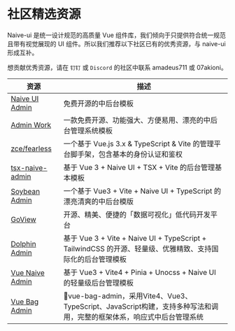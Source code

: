 <!--anchor:on-->

# 社区精选资源

Naive-ui 是统一设计规范的高质量 Vue 组件库，我们倾向于只提供符合统一规范且带有视觉展现的 UI 组件。所以我们推荐以下社区已有的优秀资源，与 naive-ui 形成互补。

想贡献优秀资源，请在 `钉钉` 或 `Discord` 的社区中联系 amadeus711 或 07akioni。

| 资源 | 描述 |
| --- | --- |
| [Naive UI Admin](https://github.com/jekip/naive-ui-admin) | 免费开源的中后台模板 |
| [Admin Work](https://github.com/qingqingxuan/admin-work) | 一款免费开源、功能强大、方便易用、漂亮的中后台管理系统模板 |
| [zce/fearless](https://github.com/zce/fearless) | 一个基于 Vue.js 3.x & TypeScript & Vite 的管理平台脚手架，包含基本的身份认证和鉴权 |
| [tsx-naive-admin](https://github.com/WalkAlone0325/tsx-naive-admin) | 基于 Vue 3 + Naive UI + TSX + Vite 的后台管理基本模板 |
| [Soybean Admin](https://github.com/honghuangdc/soybean-admin) | 一个基于 Vue3 + Vite + Naive UI + TypeScript 的漂亮清爽的中后台模版 |
| [GoView](https://gitee.com/dromara/go-view) | 开源、精美、便捷的「数据可视化」低代码开发平台 |
| [Dolphin Admin](https://dolphin-admin.bit-ocean.studio) | 基于 Vue 3 + Vite + Naive UI + TypeScript + TailwindCSS 的开源、轻量级、优雅精致、支持国际化的后台管理模板 |
| [Vue Naive Admin](https://github.com/zclzone/vue-naive-admin) | 基于 Vue3 + Vite4 + Pinia + Unocss + Naive UI 的轻量级后台管理模板 |
| [Vue Bag Admin](https://vite.itnavs.com/admin/) | 🎉vue-bag-admin，采用Vite4、Vue3、TypeScript、JavaScript构建，支持多种写法和调用，完整的框架体系，响应式中后台管理系统 |
